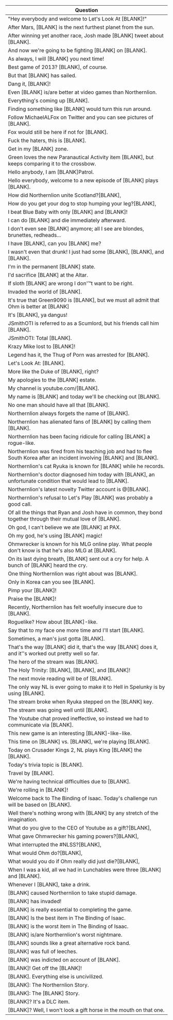 Question |
--- |
"Hey everybody and welcome to Let's Look At [BLANK]!" |
After Mars, [BLANK] is the next furthest planet from the sun. |
After winning yet another race, Josh made [BLANK] tweet about [BLANK]. |
And now we're going to be fighting [BLANK] on [BLANK]. |
As always, I will [BLANK] you next time! |
Best game of 2013? [BLANK], of course. |
But that [BLANK] has sailed. |
Dang it, [BLANK]! |
Even [BLANK] is/are better at video games than Northernlion. |
Everything's coming up [BLANK]. |
Finding something like [BLANK] would turn this run around. |
Follow MichaelALFox on Twitter and you can see pictures of [BLANK]. |
Fox would still be here if not for [BLANK]. |
Fuck the haters, this is [BLANK]. |
Get in my [BLANK] zone. |
Green loves the new Paranautical Activity item [BLANK], but keeps comparing it to the crossbow. |
Hello anybody, I am [BLANK]Patrol. |
Hello everybody, welcome to a new episode of [BLANK] plays [BLANK]. |
How did Northernlion unite Scotland?[BLANK], |
How do you get your dog to stop humping your leg?[BLANK], |
I beat Blue Baby with only [BLANK] and [BLANK]! |
I can do [BLANK] and die immediately afterward. |
I don't even see [BLANK] anymore; all I see are blondes, brunettes, redheads... |
I have [BLANK], can you [BLANK] me? |
I wasn't even that drunk! I just had some [BLANK], [BLANK], and [BLANK]. |
I'm in the permanent [BLANK] state. |
I'd sacrifice [BLANK] at the Altar. |
If sloth [BLANK] are wrong I don'&trade;t want to be right. |
Invaded the world of [BLANK]. |
It's true that Green9090 is [BLANK], but we must all admit that Ohm is better at [BLANK] |
It's [BLANK], ya dangus! |
JSmithOTI is referred to as a Scumlord, but his friends call him [BLANK]. |
JSmithOTI: Total [BLANK]. |
Krazy Mike lost to [BLANK]! |
Legend has it, the Thug of Porn was arrested for [BLANK]. |
Let's Look At: [BLANK]. |
More like the Duke of [BLANK], right? |
My apologies to the [BLANK] estate. |
My channel is youtube.com/[BLANK]. |
My name is [BLANK] and today we'll be checking out [BLANK]. |
No one man should have all that [BLANK]. |
Northernlion always forgets the name of [BLANK]. |
Northernlion has alienated fans of [BLANK] by calling them [BLANK]. |
Northernlion has been facing ridicule for calling [BLANK] a rogue-like. |
Northernlion was fired from his teaching job and had to flee South Korea after an incident involving [BLANK] and [BLANK]. |
Northernlion's cat Ryuka is known for [BLANK] while he records. |
Northernlion's doctor diagnosed him today with [BLANK], an unfortunate condition that would lead to [BLANK]. |
Northernlion's latest novelty Twitter account is @[BLANK]. |
Northernlion's refusal to Let's Play [BLANK] was probably a good call. |
Of all the things that Ryan and Josh have in common, they bond together through their mutual love of [BLANK]. |
Oh god, I can't believe we ate [BLANK] at PAX. |
Oh my god, he's using [BLANK] magic! |
Ohmwrecker is known for his MLG online play. What people don't know is that he's also MLG at [BLANK]. |
On its last dying breath, [BLANK] sent out a cry for help. A bunch of [BLANK] heard the cry. |
One thing Northernlion was right about was [BLANK]. |
Only in Korea can you see [BLANK]. |
Pimp your [BLANK]! |
Praise the [BLANK]! |
Recently, Northernlion has felt woefully insecure due to [BLANK]. |
Roguelike? How about [BLANK]-like. |
Say that to my face one more time and I'll start [BLANK]. |
Sometimes, a man's just gotta [BLANK]. |
That's the way [BLANK] did it, that's the way [BLANK] does it, and it''s worked out pretty well so far. |
The hero of the stream was [BLANK]. |
The Holy Trinity: [BLANK], [BLANK], and [BLANK]! |
The next movie reading will be of [BLANK]. |
The only way NL is ever going to make it to Hell in Spelunky is by using [BLANK]. |
The stream broke when Ryuka stepped on the [BLANK] key. |
The stream was going well until [BLANK]. |
The Youtube chat proved ineffective, so instead we had to communicate via [BLANK]. |
This new game is an interesting [BLANK]-like-like. |
This time on [BLANK] vs. [BLANK], we're playing [BLANK]. |
Today on Crusader Kings 2, NL plays King [BLANK] the [BLANK]. |
Today's trivia topic is [BLANK]. |
Travel by [BLANK]. |
We're having technical difficulties due to [BLANK]. |
We're rolling in [BLANK]! |
Welcome back to The Binding of Isaac. Today's challenge run will be based on [BLANK]. |
Well there's nothing wrong with [BLANK] by any stretch of the imagination. |
What do you give to the CEO of Youtube as a gift?[BLANK], |
What gave Ohmwrecker his gaming powers?[BLANK], |
What interrupted the #NLSS?[BLANK], |
What would Ohm do?[BLANK], |
What would you do if Ohm really did just die?[BLANK], |
When I was a kid, all we had in Lunchables were three [BLANK] and [BLANK]. |
Whenever I [BLANK], take a drink. |
[BLANK] caused Northernlion to take stupid damage. |
[BLANK] has invaded! |
[BLANK] is really essential to completing the game. |
[BLANK] Is the best item in The Binding of Isaac. |
[BLANK] is the worst item in The Binding of Isaac. |
[BLANK] is/are Northernlion's worst nightmare. |
[BLANK] sounds like a great alternative rock band. |
[BLANK] was full of leeches. |
[BLANK] was indicted on account of [BLANK]. |
[BLANK]! Get off the [BLANK]! |
[BLANK]. Everything else is uncivilized. |
[BLANK]: The Northernlion Story. |
[BLANK]: The [BLANK] Story. |
[BLANK]? It's a DLC item. |
[BLANK]? Well, I won't look a gift horse in the mouth on that one. |
